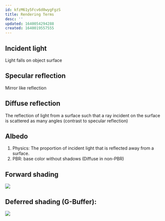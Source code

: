 ```yaml
---
id: kfzM61y5Fcv6d0wygFgzS
title: Rendering Terms
desc: ''
updated: 1640054294288
created: 1640019557555
---
```


## Incident light
Light falls on object surface

## Specular reflection
Mirror like reflection

## Diffuse reflection
The reflection of light from a surface such that a ray incident on the surface is scattered as many angles (contrast to specular reflection)

## Albedo
1. Physics: The proportion of incident light that is reflected away from a surface. 
2. PBR: base color without shadows (Diffuse in non-PBR)

## Forward shading
![](/assets/images/2021-12-21-10-34-51.png)

## Deferred shading (G-Buffer):
![](/assets/images/2021-12-21-10-35-02.png)
